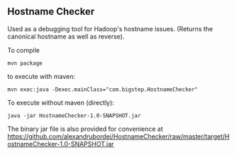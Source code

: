 ## Hostname Checker ##

Used as a debugging tool for Hadoop's hostname issues. (Returns the canonical hostname as well as reverse).

To compile
```
mvn package
```
to execute with maven:
```
mvn exec:java -Dexec.mainClass="com.bigstep.HostnameChecker"
```
To execute without maven (directly):
```
java -jar HostnameChecker-1.0-SNAPSHOT.jar

```

The binary jar file is also provided for convenience at 
https://github.com/alexandrubordei/HostnameChecker/raw/master/target/HostnameChecker-1.0-SNAPSHOT.jar

